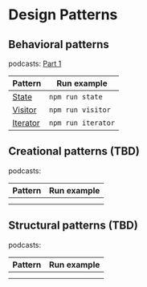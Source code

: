# Design Patterns

## Behavioral patterns

podcasts: [Part 1](https://youtu.be/oFNCMee50Cg)

| Pattern                           | Run example        |
| --------------------------------- | ------------------ |
| [State](./behavioral/state)       | `npm run state`    |
| [Visitor](./behavioral/visitor)   | `npm run visitor`  |
| [Iterator](./behavioral/iterator) | `npm run iterator` |

## Creational patterns (TBD)

podcasts:

| Pattern | Run example |
| ------- | ----------- |
|         |             |
|         |             |

## Structural patterns (TBD)

podcasts:

| Pattern | Run example |
| ------- | ----------- |
|         |             |
|         |             |
